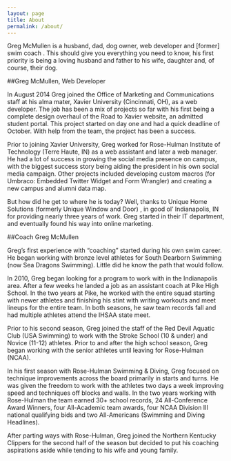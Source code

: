 ```yaml
---
layout: page
title: About
permalink: /about/
---
```


Greg McMullen is a husband, dad, dog owner, web developer and [former] swim coach . This should give you everything you need to know, his first priority is being a loving husband and father to his wife, daughter and, of course, their dog.

##Greg McMullen, Web Developer

In August 2014 Greg joined the Office of Marketing and Communications staff at his alma mater, Xavier University (Cincinnati, OH), as a web developer. The job has been a mix of projects so far with his first being a complete design overhaul of the Road to Xavier website, an admitted student portal. This project started on day one and had a quick deadline of October. With help from the team, the project has been a success.

Prior to joining Xavier University, Greg worked for Rose-Hulman Institute of Technology (Terre Haute, IN) as a web assistant and later a web manager. He had a lot of success in growing the social media presence on campus, with the biggest success story being aiding the president in his own social media campaign. Other projects included developing custom macros (for Umbraco: Embedded Twitter Widget and Form Wrangler) and creating a new campus and alumni data map.

But how did he get to where he is today? Well, thanks to Unique Home Solutions (formerly Unique Window and Door) , in good ol’ Indianapolis, IN for providing nearly three years of work. Greg started in their IT department, and eventually found his way into online marketing.

##Coach Greg McMullen

Greg’s first experience with “coaching” started during his own swim career. He began working with bronze level athletes for South Dearborn Swimming (now Sea Dragons Swimming). Little did he know the path that would follow.

In 2010, Greg began looking for a program to work with in the Indianapolis area. After a few weeks he landed a job as an assistant coach at Pike High School. In the two years at Pike, he worked with the entire squad starting with newer athletes and finishing his stint with writing workouts and meet lineups for the entire team. In both seasons, he saw team records fall and had multiple athletes attend the IHSAA state meet.

Prior to his second season, Greg joined the staff of the Red Devil Aquatic Club (USA Swimming) to work with the Stroke School (10 & under) and Novice (11-12) athletes. Prior to and after the high school season, Greg began working with the senior athletes until leaving for Rose-Hulman (NCAA).

In his first season with Rose-Hulman Swimming & Diving, Greg focused on technique improvements across the board primarily in starts and turns. He was given the freedom to work with the athletes two days a week improving speed and techniques off blocks and walls. In the two years working with Rose-Hulman the team earned 30+ school records, 24 All-Conference Award Winners, four All-Academic team awards, four NCAA Division III national qualifying bids and two All-Americans (Swimming and Diving Headlines).

After parting ways with Rose-Hulman, Greg joined the Northern Kentucky Clippers for the second half of the season but decided to put his coaching aspirations aside while tending to his wife and young family.
